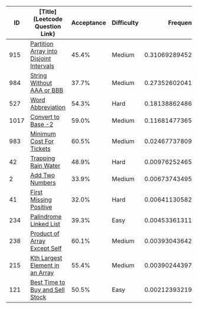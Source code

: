 |ID|[Title](Leetcode Question Link)|Acceptance|Difficulty|Frequency|
|----|-----|----|---|---|
|915|[Partition Array into Disjoint Intervals]( https://leetcode.com/problems/partition-array-into-disjoint-intervals)|45.4%|Medium|0.31069289452415816|
|984|[String Without AAA or BBB]( https://leetcode.com/problems/string-without-aaa-or-bbb)|37.7%|Medium|0.2735260204188947|
|527|[Word Abbreviation]( https://leetcode.com/problems/word-abbreviation)|54.3%|Hard|0.18138862486051793|
|1017|[Convert to Base -2]( https://leetcode.com/problems/convert-to-base-2)|59.0%|Medium|0.11681477365175295|
|983|[Minimum Cost For Tickets]( https://leetcode.com/problems/minimum-cost-for-tickets)|60.5%|Medium|0.02467737809337621|
|42|[Trapping Rain Water]( https://leetcode.com/problems/trapping-rain-water)|48.9%|Hard|0.009762524655659178|
|2|[Add Two Numbers]( https://leetcode.com/problems/add-two-numbers)|33.9%|Medium|0.006737434951993369|
|41|[First Missing Positive]( https://leetcode.com/problems/first-missing-positive)|32.0%|Hard|0.0064113058208121855|
|234|[Palindrome Linked List]( https://leetcode.com/problems/palindrome-linked-list)|39.3%|Easy|0.004533613114828982|
|238|[Product of Array Except Self]( https://leetcode.com/problems/product-of-array-except-self)|60.1%|Medium|0.003930436424724545|
|215|[Kth Largest Element in an Array]( https://leetcode.com/problems/kth-largest-element-in-an-array)|55.4%|Medium|0.003902443976931749|
|121|[Best Time to Buy and Sell Stock]( https://leetcode.com/problems/best-time-to-buy-and-sell-stock)|50.5%|Easy|0.0021239321954525975|
